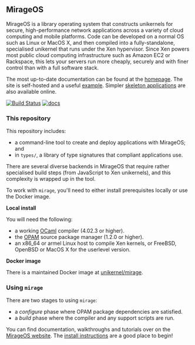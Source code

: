 ## MirageOS

MirageOS is a library operating system that constructs unikernels for secure,
high-performance network applications across a variety of cloud computing and
mobile platforms. Code can be developed on a normal OS such as Linux or
MacOS X, and then compiled into a fully-standalone, specialised unikernel that
runs under the Xen hypervisor. Since Xen powers most public cloud computing
infrastructure such as Amazon EC2 or Rackspace, this lets your servers run
more cheaply, securely and with finer control than with a full software stack.

The most up-to-date documentation can be found at the
[homepage](https://mirage.io). The site is self-hosted and a useful
[example](https://github.com/mirage/mirage-www). Simpler
[skeleton applications](https://github.com/mirage/mirage-skeleton) are also
available online.

[![Build Status](https://travis-ci.org/mirage/mirage.svg)](https://travis-ci.org/mirage/mirage)
[![docs](https://img.shields.io/badge/doc-online-blue.svg)](https://mirage.github.io/mirage/)

### This repository

This repository includes:

* a command-line tool to create and deploy applications with MirageOS; and
* in `types/`, a library of type signatures that compliant applications use.

There are several diverse backends in MirageOS that require rather specialised
build steps (from JavaScript to Xen unikernels), and this complexity is wrapped
up in the tool.

To work with `mirage`, you'll need to either install prerequisites
locally or use the Docker image.

**Local install**

You will need the following:

* a working [OCaml](http://ocaml.org) compiler (4.02.3 or higher).
* the [OPAM](https://opam.ocaml.org) source package manager (1.2.0 or higher).
* an x86\_64 or armel Linux host to compile Xen kernels, or FreeBSD, OpenBSD or
  MacOS X for the userlevel version.

**Docker image**

There is a maintained Docker image at
[unikernel/mirage](https://hub.docker.com/r/unikernel/mirage/).

### Using `mirage`

There are two stages to using `mirage`:

* a *configure* phase where OPAM package dependencies are satisfied.
* a *build* phase where the compiler and any support scripts are run.

You can find documentation, walkthroughs and tutorials over on the
[MirageOS website](https://mirage.io).
The [install instructions](https://mirage.io/wiki/install)
are a good place to begin!

<!-- AC: Commented out rather than deleting

### Configuration files

`mirage` currently uses a configuration file to build a MirageOS unikernel. While
we're documenting it all, please see the `lib_test` directory in this repository
for the regression examples. The latest instructions are also to be found at
<https://mirage.io/docs>

### Configuring MirageOS Applications

Provided that one and only one file of name `<foo>.conf` (where `<foo>` can be
any string) is present in the current working directory, the command:

```
mirage configure
```

will configure your project. It will generate a `Makefile` and `main.ml` with
the appropriate boilerplate for your chosen platform.

To configure for the Unix-direct target (using tap interfaces), do:

```
mirage configure --unix
```

To build for the Xen target, do:

```
mirage configure --xen
```

### Building Mirage Applications

To compile your application, use:

```
make
```

### Running Mirage Applications

Every mirage backend will have a different way to be deployed. On Unix, the
unikernel will run as a Unix process, using a virtual interface (tap) if needed:

```
./mir-<project-name>
```

On Xen, the unikernel will run as a virtual machine. For instance, using the
`xl` command-line tool:

```
xl create <project-name>.xl
```

Configuration files for `xe` and `libvirt` are also generated by the tool (see
the files `<project-name>_libvirt.xml` and `<project-name>.xe` in the build
directory).

### Compiling to Xen and deploying to the cloud

In order to deploy a Mirage unikernel to Amazon EC2, you need to install the AWS
tools on your machine, build a unikernel with the `--xen` option and then use
the `ec2.sh` script (in directory `script`) in order to register your kernel
with AWS. Then you can start your kernel with the web interface to AWS or any
other means AWS provides to start EC2 instances.
-->

